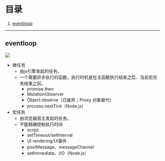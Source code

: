 # 目录
1. [eventloop](#1)

---

## <a id="1">eventloop</a>
![](https://static.vue-js.com/61efbc20-7cb8-11eb-85f6-6fac77c0c9b3.png)

* 微任务
    - 由js引擎发起的任务。
    - 一个需要异步执行的函数，执行时机是在主函数执行结束之后、当前宏任务结束之前。
        - promise.then
        - MutationObserver
        - Object.observe（已废弃；Proxy 对象替代）
        - process.nextTick（Node.js）
* 宏任务
    - 由浏览器宿主发起的任务。
    - 不能精确控制执行时间
        - script
        - setTimeout/setInterval
        - UI rendering/UI事件
        - postMessage、messageChannel
        - setImmediate、I/O（Node.js）

